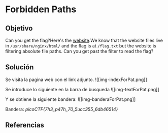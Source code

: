 # Forbidden Paths
## Objetivo
Can you get the flag?Here's the [website](http://saturn.picoctf.net:49700/).We know that the website files live in `/usr/share/nginx/html/` and the flag is at `/flag.txt` but the website is filtering absolute file paths. Can you get past the filter to read the flag?

## Solución
Se visita la pagina web con el link adjunto.
![[img-indexForPat.png]]

Se introduce lo siguiente en la barra de busqueda
![[img-textForPat.png]]

Y se obtiene la siguiente bandera:
![[img-banderaForPat.png]]

Bandera: *picoCTF{7h3_p47h_70_5ucc355_6db46514}*
## Referencias